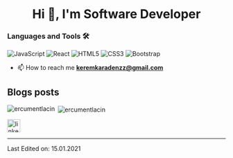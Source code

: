 <h1 align="center">Hi 👋, I'm Software Developer</h1>



<h3>Languages and Tools 🛠 </h3>

![JavaScript](https://img.shields.io/badge/-JavaScript-%23F7DF1C?style=flat-square&logo=javascript&logoColor=000000&labelColor=%23F7DF1C&color=%23FFCE5A)
![React](https://img.shields.io/badge/-React-61DAFB?style=flat-square&logo=react&logoColor=ffffff)
![HTML5](https://img.shields.io/badge/-HTML5-%23E44D27?style=flat-square&logo=html5&logoColor=ffffff)
![CSS3](https://img.shields.io/badge/-CSS3-%231572B6?style=flat-square&logo=css3)
![Bootstrap](https://img.shields.io/badge/-Bootstrap-563D7C?style=flat-square&logo=Bootstrap)



- 📫 How to reach me **keremkaradenzz@gmail.com**

## Blogs posts


<img align="left" src="https://github-readme-stats.vercel.app/api/top-langs/?username=keremkaradenzz&layout=compact&hide=html" alt="ercumentlacin" /></p>

<p>&nbsp;<img align="center" src="https://github-readme-stats.vercel.app/api?username=keremkaradenzz&show_icons=true" alt="ercumentlacin" /></p>

<p align="center">

<a href="https://www.linkedin.com/in/keremkaradenzz/" target="blank"><img align="center" src="https://cdn.jsdelivr.net/npm/simple-icons@3.0.1/icons/linkedin.svg" alt="linkedin-profile" height="30" width="30" /></a>
</p>

----


Last Edited on: 15.01.2021
